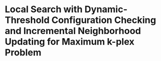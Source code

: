 # Local Search with Dynamic-Threshold Configuration Checking and Incremental Neighborhood Updating for Maximum k-plex Problem